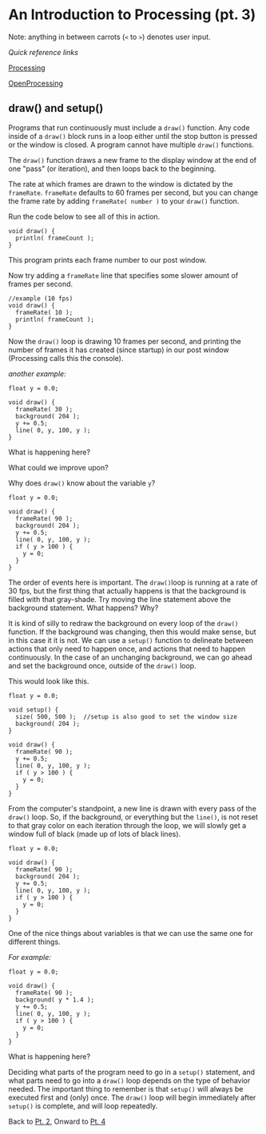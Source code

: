 # An Introduction to Processing (pt. 3)

Note: anything in between carrots (`<` to `>`) denotes user input.

*Quick reference links*

[Processing](http://processing.org/)

[OpenProcessing](http://www.openprocessing.org/)

## draw() and setup()

Programs that run continuously must include a `draw()` function. Any code inside of a `draw()` block runs in a loop either until the stop button is pressed or the window is closed. A program cannot have multiple `draw()` functions.

The `draw()` function draws a new frame to the display window at the end of one "pass" (or iteration), and then loops back to the beginning.

The rate at which frames are drawn to the window is dictated by the `frameRate`. `frameRate` defaults to 60 frames per second, but you can change the frame rate by adding `frameRate( number )` to your `draw()` function.

Run the code below to see all of this in action.

```
void draw() {
  println( frameCount );
}
```

This program prints each frame number to our post window.

Now try adding a `frameRate` line that specifies some slower amount of frames per second.
```
//example (10 fps)
void draw() {
  frameRate( 10 );
  println( frameCount );
}
```

Now the `draw()` loop is drawing 10 frames per second, and printing the number of frames it has created (since startup) in our post window (Processing calls this the console).

*another example:*
```
float y = 0.0;

void draw() {
  frameRate( 30 );
  background( 204 );
  y += 0.5;
  line( 0, y, 100, y );
}
```

What is happening here?

What could we improve upon?

Why does `draw()` know about the variable `y`?

```
float y = 0.0;

void draw() {
  frameRate( 90 );
  background( 204 );
  y += 0.5;
  line( 0, y, 100, y );
  if ( y > 100 ) {
    y = 0;
  }
}
```

The order of events here is important. The `draw()`loop is running at a rate of 30 fps, but the first thing that actually happens is that the background is filled with that gray-shade. Try moving the line statement above the background statement. What happens? Why?

It is kind of silly to redraw the background on every loop of the `draw()` function. If the background was changing, then this would make sense, but in this case it it is not. We can use a `setup()` function to delineate between actions that only need to happen once, and actions that need to happen continuously. In the case of an unchanging background, we can go ahead and set the background once, outside of the `draw()` loop.

This would look like this.
```
float y = 0.0;

void setup() {
  size( 500, 500 );  //setup is also good to set the window size
  background( 204 );
}

void draw() {
  frameRate( 90 );
  y += 0.5;
  line( 0, y, 100, y );
  if ( y > 100 ) {
    y = 0;
  }
}
```

From the computer's standpoint, a new line is drawn with every pass of the `draw()` loop. So, if the background, or everything but the `line()`, is not reset to that gray color on each iteration through the loop, we will slowly get a window full of black (made up of lots of black lines).

```
float y = 0.0;

void draw() {
  frameRate( 90 );
  background( 204 );
  y += 0.5;
  line( 0, y, 100, y );
  if ( y > 100 ) {
    y = 0;
  }
}
```

One of the nice things about variables is that we can use the same one for different things.

*For example:*
```
float y = 0.0;

void draw() {
  frameRate( 90 );
  background( y * 1.4 );
  y += 0.5;
  line( 0, y, 100, y );
  if ( y > 100 ) {
    y = 0;
  }
}
```

What is happening here?

Deciding what parts of the program need to go in a `setup()` statement, and what parts need to go into a `draw()` loop depends on the type of behavior needed. The important thing to remember is that `setup()` will always be executed first and (only) once. The `draw()` loop will begin immediately after `setup()` is complete, and will loop repeatedly.

Back to [Pt. 2](pt2.md), Onward to [Pt. 4](pt4.md)